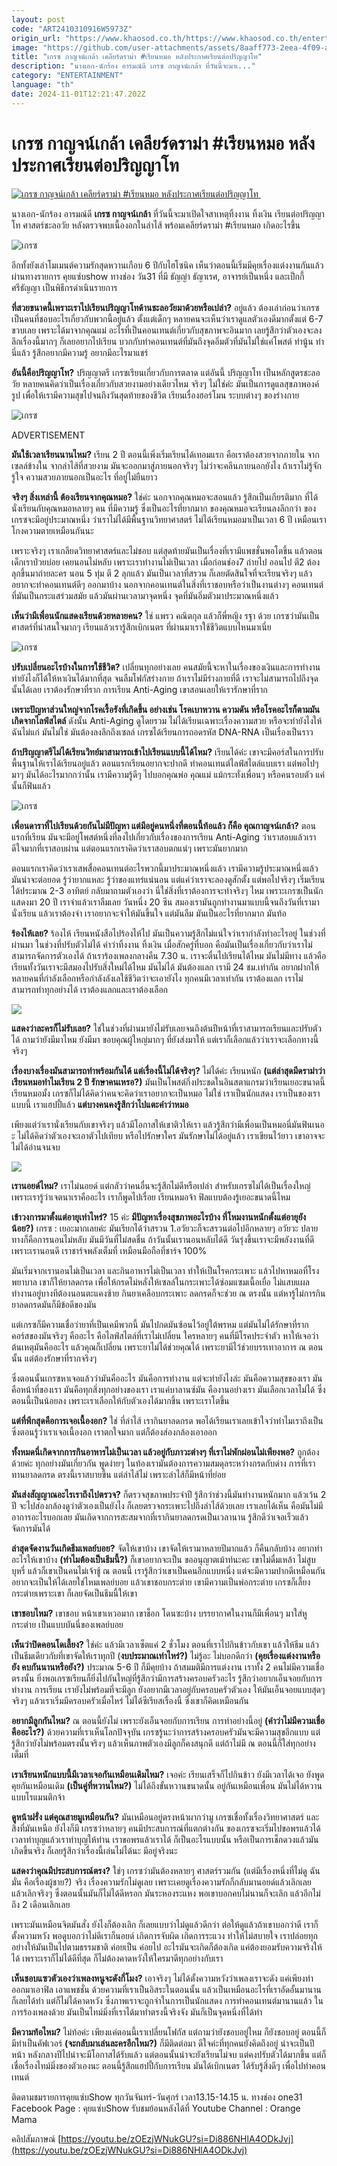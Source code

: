 ```yaml
---
layout: post
code: "ART2410310916W5973Z"
origin_url: "https://www.khaosod.co.th/https://www.khaosod.co.th/entertainment/news_9482743"
image: "https://github.com/user-attachments/assets/8aaff773-2eea-4f09-a8f3-f9837905ae48"
title: "เกรซ กาญจน์เกล้า เคลียร์ดราม่า #เรียนหมอ หลังประกาศเรียนต่อปริญญาโท"
description: "นางเอก-นักร้อง อารมณ์ดี เกรซ กาญจน์เกล้า ที่วันนี้จะมาเ..."
category: "ENTERTAINMENT"
language: "th"
date: 2024-11-01T12:21:47.202Z
---
```


# เกรซ กาญจน์เกล้า เคลียร์ดราม่า #เรียนหมอ หลังประกาศเรียนต่อปริญญาโท

[![เกรซ กาญจน์เกล้า เคลียร์ดราม่า #เรียนหมอ หลังประกาศเรียนต่อปริญญาโท ](https://www.khaosod.co.th/wpapp/uploads/2024/10/great301067-3.jpg "เกรซ กาญจน์เกล้า เคลียร์ดราม่า #เรียนหมอ หลังประกาศเรียนต่อปริญญาโท ")](https://www.khaosod.co.th/wpapp/uploads/2024/10/great301067-3.jpg)

นางเอก-นักร้อง อารมณ์ดี **เกรซ กาญจน์เกล้า** ที่วันนี้จะมาเปิดใจสาเหตุทิ้งงาน ทิ้งเงิน เรียนต่อปริญญาโท ศาสตร์ชะลอวัย หลังตรวจพบเนื้องอกในลำไส้ พร้อมเคลียร์ดราม่า #เรียนหมอ เกิดอะไรขึ้น

![เกรซ](https://www.khaosod.co.th/wpapp/uploads/2024/10/great301067-7.jpg)

อีกทั้งยังเล่าโมเมนต์ความรักสุดหวานเกือบ 6 ปีกับไฮโซนิค เห็นว่าตอนนี้เริ่มมีคุยเรื่องแต่งงานกันแล้ว ผ่านทางรายการ คุยแซ่บshow ทางช่อง วัน31 ที่มี ธัญญ่า ธัญาเรศ, อาจารย์เป็นหนึ่ง และเป็กกี้ ศรีธัญญา เป็นพิธีกรดำเนินรายการ

**ที่สวยขนาดนี้เพราะเราไปเรียนปริญญาโทด้านชะลอวัยมาด้วยหรือเปล่า?** อยู่แล้ว ต้องเล่าก่อนว่าเกรซเป็นคนที่ชอบอะไรเกี่ยวกับพวกนี้อยู่แล้ว ตั้งแต่เด็กๆ หลายคนจะเห็นว่าเราดูแลตัวเองดีมากตั้งแต่ 6-7 ขวบเลย เพราะได้มาจากคุณแม่ อะไรที่เป็นคอนเทนต์เกี่ยวกับสุขภาพจะอินมาก เลยรู้สึกว่าตัวเองจะลงลึกเรื่องนี้มากๆ ก็เลยอยากไปเรียน บวกกับทำคอนเทนต์ที่มันถึงจุดอิ่มตัวที่มันไม่ใช่แค่โพสต์ ทำนู้น ทำนี่แล้ว รู้สึกอยากมีความรู้ อยากมีอะไรมาแชร์

**อันนี้คือปริญญาโท?** ปริญญาตรี เกรซเรียนเกี่ยวกับการตลาด แต่อันนี้ ปริญญาโท เป็นหลักสูตรชะลอวัย หลายคนคิดว่าเป็นเรื่องเกี่ยวกับสวยงามอย่างเดียวไหม จริงๆ ไม่ใช่ค่ะ มันเป็นการดูแลสุขภาพองค์รูป เพื่อให้เรามีความสุขไปจนถึงวันสุดท้ายของชีวิต เรียนเรื่องฮอร์โมน ระบบต่างๆ ของร่างกาย

![เกรซ](https://www.khaosod.co.th/wpapp/uploads/2024/10/great301067-6.jpg)

ADVERTISEMENT

**มันใช้เวลาเรียนนานไหม?** เรียน 2 ปี ตอนนี้เพิ่งเริ่มเรียนได้เทอมแรก คือเราต้องสวยจากภายใน จากเซลล์ข้างใน จากลำไส้ที่สวยงาม มันจะออกมาสู่ภายนอกจริงๆ ไม่ว่าจะคลีนภายนอกยังไง ถ้าเราไม่รู้จัก รู้ใจ ความสวยภายนอกเป็นอะไร ที่อยู่ไม่ยืนยาว

**จริงๆ สิ่งเหล่านี้ ต้องเรียนจากคุณหมอ?** ใช่ค่ะ นอกจากคุณหมอจะสอนแล้ว รู้สึกเป็นเกียรติมาก ที่ได้นั่งเรียนกับคุณหมอหลายๆ คน ที่มีความรู้ ซึ่งเป็นอะไรที่ยากมาก ของคุณหมอจะเรียนลงลึกกว่า ของเกรซจะมีอยู่ประมาณหนึ่ง ว่าเราไม่ได้มีพื้นฐานวิทยาศาสตร์ ไม่ได้เรียนหมอมาเป็นเวลา 6 ปี เหมือนเราโกงความตายเหมือนกันนะ

เพราะจริงๆ เราเกลียดวิทยาศาสตร์และไม่ชอบ แต่สุดท้ายมันเป็นเรื่องที่เรามีแพชชั่นพอโตขึ้น แล้วตอนเด็กเราป่วยบ่อย เคยนอนไม่หลับ เพราะเราทำงานไม่เป็นเวลา เมื่อก่อนช่อง7 ถ่ายไป ออนไป ตี2 ต้องลุกขึ้นมาถ่ายละคร นอน 5 ทุ่ม ตี 2 ลุกแล้ว มันเป็นเวลาที่สรวน ก็เลยตัดสินใจที่จะเรียนจริงๆ แล้วอยากจะทำคอนเทนต์ดีๆ ออกมาบ้าง นอกจากคอนเทนต์ในสิ่งที่เราชอบหรือว่าเป็นงานต่างๆ คอนเทนต์ที่มันเป็นกระแสร่วมสมัย แล้วมันผ่านเวลามาจุดหนึ่ง จุดที่มันอิ่มตัวมาประมาณหนึ่งแล้ว

**เห็นว่ามีเพื่อนนักแสดงเรียนด้วยหลายคน?** ใช่ แพรว คณิตกุล แล้วก็พี่หญิง รฐา ด้วย เกรซว่ามันเป็นศาสตร์ที่น่าสนใจมากๆ เรียนแล้วเรารู้สึกเบิกเนตร ที่ผ่านมาเราใช้ชีวิตแบบไหนมาเนี่ย

![เกรซ](https://www.khaosod.co.th/wpapp/uploads/2024/10/great301067-5.jpg)

**ปรับเปลี่ยนอะไรบ้างในการใช้ชีวิต?** เปลี่ยนทุกอย่างเลย คนสมัยนี้จะหาในเรื่องของเงินและการทำงาน ทำยังไงก็ได้ให้หาเงินได้มากที่สุด จนลืมโฟกัสร่างกาย ถ้าเราไม่มีร่างกายที่ดี เราจะไม่สามารถไปถึงจุดนั้นได้เลย เราต้องรักษาที่ราก การเรียน Anti-Aging เขาสอนเลยให้เรารักษาที่ราก

**เพราะปัญหาส่วนใหญ่จากโรคเรื้อรังที่เกิดขึ้น อย่างเช่น โรคเบาหวาน ความดัน หรือโรคอะไรก็ตามมันเกิดจากไลฟ์สไตล์** ดังนั้น Anti-Aging ดูโดยรวม ไม่ได้เรียนเฉพาะเรื่องความสวย หรือจะทำยังไงให้ฉันไม่แก่ มันไม่ใช่ มันต้องลงลึกถึงเซลล์ เกรซได้เรียนการถอดรหัส DNA-RNA เป็นเรื่องเป็นราว

**ถ้าปริญญาตรีไม่ได้เรียนวิทย์มาสามารถเข้าไปเรียนแบบนี้ได้ไหม?** เรียนได้ค่ะ เขาจะมีคอร์สในการปรับพื้นฐานให้เราได้เรียนอยู่แล้ว ตอนแรกเรียนอยากจะปากดี ทำคอนเทนต์ไลฟ์สไตล์แบบเรา แต่พอไปๆ มาๆ มันได้อะไรมากกว่านั้น เรามีความรู้ดีๆ ไปบอกคุณพ่อ คุณแม่ แม้กระทั่งเพื่อนๆ หรือคนรอบตัว แค่นั้นก็ฟินแล้ว

![เกรซ](https://www.khaosod.co.th/wpapp/uploads/2024/10/great301067-9.jpg)

**เพื่อนดาราที่ไปเรียนด้วยกันไม่มีปัญหา แต่มีอยู่คนหนึ่งที่ตอนนี้ท้อแล้ว ก็คือ คุณกาญจน์เกล้า?** ตอนแรกที่เรียน มันจะมีอยู่โพสต์หนึ่งที่ลงไปเกี่ยวกับเรื่องของการเรียน Anti-Aging ว่าเราสอบแล้วเราดีใจมากที่เราสอบผ่าน แต่ตอนแรกเราคิดว่าเราสอบตกแน่ๆ เพราะมันยากมาก

ตอนแรกเราคิดว่าเราเสพสื่อคอนเทนต์อะไรพวกนี้มาประมาณหนึ่งแล้ว เรามีความรู้ประมาณหนึ่งแล้ว มันน่าจะต่อยอด รู้ว่ายากแหละ รู้ว่าของแทร่แน่นอน แต่แค่ว่าเราจะลองดูสักตั้ง แต่พอไปจริงๆ เริ่มเรียนได้ประมาณ 2-3 อาทิตย์ กลับมาถามตัวเองว่า นี่ใช่สิ่งที่เราต้องการจะทำจริงๆ ไหม เพราะเกรซเป็นนักแสดงมา 20 ปี เราจำแล้วเราลืมเลย วันหนึ่ง 20 ซีน สมองเรามันถูกทำงานมาแบบนี้จนถึงวันที่เรามานั่งเรียน แล้วเราต้องจำ เราอยากจะจำให้มันขึ้นใจ แต่มันลืม มันเป็นอะไรที่ยากมาก มันท้อ

**ร้องไห้เลย?** ร้องไห้ เรียนหนังสือไปร้องไห้ไป มันเป็นความรู้สึกไม่แน่ใจว่าเรากำลังทำอะไรอยู่ ในช่วงที่ผ่านมา ในช่วงที่ปรับตัวไม่ได้ คำว่าทิ้งงาน ทิ้งเงิน เมื่อสักครู่ที่บอก คือมันเป็นเรื่องเกี่ยวกับว่าเราไม่สามารถจัดการตัวเองได้ ถ้าเราร้องเพลงกลางคืน 7.30 น. เราจะตื่นไปเรียนได้ไหม มันไม่มีทาง แล้วคือเรียนทั้งวันเราจะมีสมองไปรับสิ่งใหม่ได้ไหม มันไม่ได้ มันต้องแลก เรามี 24 ชม.เท่ากัน อยากฝากให้หลายคนที่กำลังเลือกหรือกำลังลังเลใช้ชีวิตว่าจะเอายังไง ทุกคนมีเวลาเท่ากัน เราต้องแลก เราไม่สามารถทำทุกอย่างได้ เราต้องแลกและเราต้องเลือก

![](https://www.khaosod.co.th/wpapp/uploads/2024/10/great301067-1.jpg)

**แสดงว่าละครก็ไม่รับเลย?** ใช่ในช่วงที่ผ่านมายังไม่รับเลยจนถึงต้นปีหน้าที่เราสามารถเรียนและปรับตัวได้ ถามว่ายังมีมาไหม ยังมีมา ขอบคุณผู้ใหญ่มากๆ ที่ยังส่งมาให้ แต่เราก็เลือกแล้วว่าเราจะเลือกทางนี้จริงๆ

**เรื่องบางเรื่องมันสามารถทำพร้อมกันได้ แต่เรื่องนี้ไม่ได้จริงๆ?** ไม่ได้ค่ะ เรียนหนัก **(แต่ล่าสุดมีดราม่าว่าเรียนหมอทำไมเรียน 2 ปี รักษาคนเหรอ?)** มันเป็นโพสต์กึ่งประชดในอินสตาแกรมว่าเรียนเยอะขนาดนี้ เรียนหมอมั้ง เกรซก็ไม่ได้คิดว่าคนจะคิดว่าเราอยากจะเป็นหมอ ไม่ใช่ เราเป็นนักแสดง เราเป็นของเราแบบนี้ เราแฮปปี้แล้ว **แต่บางคนคงรู้สึกว่าไปแตะคำว่าหมอ**

เพียงแต่ว่าเรานั่งเรียนกับเขาจริงๆ แล้วมีโอกาสให้เขาติวให้เรา แล้วรู้สึกว่ามีเพื่อนเป็นหมอนี่มันฟินเนอะ ไม่ได้คิดว่าตัวเองจะเอาตัวไปเทียบ หรือไปรักษาใคร มันรักษาไม่ได้อยู่แล้ว เราเขียนไว้ยาว เขาอาจจะไม่ได้อ่านจนจบ

![](https://www.khaosod.co.th/wpapp/uploads/2024/10/great301067-8.jpg)

**เรานอยด์ไหม?** เราไม่นอยด์ แต่กลัวว่าคนอื่นจะรู้สึกไม่ดีหรือเปล่า สำหรับเกรซไม่ได้เป็นเรื่องใหญ่ เพราะเรารู้ว่าเจตนาเราคืออะไร เราก็พูดไปเรื่อย เรียนหมอจ้า ฟิลแบบต้องรู้เยอะขนาดนี้ไหม

**เข้าวงการมาตั้งแต่อายุเท่าไหร่?** 15 ค่ะ **มีปัญหาเรื่องสุขภาพอะไรบ้าง ที่โหมงานหนักตั้งแต่อายุยังน้อย?)** เกรซ : เยอะมากเลยค่ะ มันเรียกได้ว่าสรวน 1.อวัยวะก็จะสรวนต่อไปอีกหลายๆ อวัยวะ ปลายทางก็คือการนอนไม่หลับ มันมีวันที่ไม่สดชื่น ถ้าวันนั้นเรานอนหลับได้ดี วันรุ่งขึ้นเราจะมีพลังงานที่ดี เพราะเรานอนดี เราชาร์จพลังเต็มที่ เหมือนมือถือที่ชาร์จ 100%

มันเริ่มจากเรานอนไม่เป็นเวลา และกินอาหารไม่เป็นเวลา ทำให้เป็นโรคกระเพาะ แล้วไปหาหมอที่โรงพยาบาล เขาก็ให้ยาลดกรด เพื่อให้กรดไม่หลั่งให้เซลล์ในกระเพาะได้ซ่อมแซมเนื้อเยื่อ ไม่แสบแผล ทำงานอยู่บางทีต้องนอนตะแคงซ้าย กินยาเคลือบกระเพาะ ลดกรดก็จะช่วย ณ ตรงนั้น แต่หารู้ไม่การกินยาลดกรดมันก็มีข้อดีของมัน

แต่เกรซก็มีความเชื่อว่ายาที่เป็นเคมีพวกนี้ มันไปกดมันซ้อนไว้อยู่ใต้พรหม แต่มันไม่ได้รักษาที่ราก คอร์สของมันจริงๆ คืออะไร คือไลฟ์สไตล์ที่เราไม่เปลี่ยน ใครหลายๆ คนที่มีโรคประจำตัว หาให้เจอว่าต้นเหตุมันคืออะไร แล้วคุณก็เปลี่ยน เพราะยาไม่ได้ช่วยคุณได้ เพราะยามีไว้ช่วยบรรเทาอาการ ณ ตอนนั้น แต่ต้องรักษาที่รากจริงๆ

ซึ่งตอนนั้นเกรซหาเจอแล้วว่ามันคืออะไร มันคือการทำงาน แต่จะทำยังไงล่ะ มันคือความสุขของเรา มันคือหน้าที่ของเรา มันคือทุกสิ่งทุกอย่างของเรา เราแค่บาลานซ์มัน คืองานอย่างเรา มันเลือกเวลาไม่ได้ ซึ่งตอนนี้เป็นน้อยลง เพราะเราเลือกให้กับตัวเองได้มากขึ้น เพราะเราโตขึ้น

**แต่ที่พีกสุดคือการเจอเนื้องอก?** ใช่ ที่ลำไส้ เรากินยาลดกรด พอได้เรียนเราเลยเข้าใจว่าทำไมเราถึงเป็น ซึ่งตอนรู้ว่าเราเจอเนื้องอก เราตกใจมาก แต่ก็ต้องส่องกล้องเอาออก

**ทั้งหมดนี่เกิดจากการกินอาหารไม่เป็นเวลา แล้วอยู่กับภาวะต่างๆ ที่เราไม่พักผ่อนไม่เพียงพอ?** ถูกต้องด้วยค่ะ ทุกอย่างมันเกี่ยวกัน พูดง่ายๆ ในท้องเรามันต้องการความสมดุลระหว่างกรดกับด่าง การที่เราทานยาลดกรด ตรงนี้เราสบายขึ้น แต่ลำไส้ไม่ เพราะลำไส้ก็มีหน้าที่ย่อย

**มันส่งสัญญาณอะไรเราถึงไปตรวจ?** ก็ตรวจสุขภาพประจำปี รู้สึกว่าช่วงนี้มันทำงานหนักมาก แล้วเว้น 2 ปี จะไปส่องกล้องดูว่าตัวเองเป็นยังไง ก็เลยตรวจกระเพาะไปถึงลำไส้ด้วยเลย เราเลยได้เห็น คือมันไม่มีอาการอะไรบอกเลย มันเกิดจากการสะสมจากที่เรากินยาลดกรดเป็นเวลานาน รู้สึกดีว่าเจอเร็วแล้วจัดการมันได้

**ล่าสุดจัดงานวันเกิดธีมเพลย์บอย?** จัดให้เขาบ้าง เขาจัดให้เรามาหลายปีมากแล้ว ก็คืนกลับบ้าง อยากทำอะไรให้เขาบ้าง **(ทำไมต้องเป็นธีมนี้?)** ก็เขาอยากจะเป็น ขออนุญาตเม้าท์นะคะ เขาไม่ดื่มเหล้า ไม่สูบบุหรี่ แล้วก็เขาเป็นคนไม่เจ้าชู้ ณ ตอนนี้ เรารู้สึกว่าเขาเป็นคนอีกแบบหนึ่ง แต่จะมีความปากดีเหมือนกัน อยากจะเป็นให้ได้เลยใช่ไหมเพลย์บอย แล้วเขาชอบกระต่าย เขามีความเป็นพ่อกระต่าย เกรซก็เลี้ยงกระต่ายเพราะเขา ก็เลยจัดเป็นธีมนี้ให้เขา

**เขาชอบไหม?** เขาชอบ หน้าเขาเหวอมาก เขาช็อก โดนซะบ้าง บรรยากาศในงานก็มีเพื่อนๆ มาใส่หูกระต่าย เป็นแบบบันนี่ของเพลย์บอย

**เห็นว่าปิดคอนโดเลี้ยง?** ใช่ค่ะ แล้วมีเวลาเซ็ตแค่ 2 ชั่วโมง ตอนที่เราไปกินข้าวกับเขา แล้วให้ธีม แล้วเป็นธีมเดียวกับที่เขาจัดให้เราทุกปี (**งบประมาณเท่าไหร่?)** ไม่รู้อะ ไม่บอกดีกว่า **(คุยเรื่องแต่งงานหรือยัง คบกันนานหรือยัง?)** ประมาณ 5-6 ปี ก็มีคุยบ้าง ถ้าสมมติมีการแต่งงาน เราทั้ง 2 คนไม่มีความเชื่อตรงนั้น ยิ่งพอเกรซเรียนก็ยิ่งไปกันใหญ่ที่รู้สึกว่ามีการสร้างครอบครัวอะไร รู้สึกว่าอยากเอ็นจอยกับการทำงาน การเรียน เรายังไม่พร้อมที่จะมีลูก ยังอยากมีเวลาอยู่กับครอบครัวตัวเอง ให้มันเอ็นจอยแบบสุดๆ จริงๆ แล้วเราเริ่มมีครอบครัวเมื่อไหร่ ไม่ได้ซีเรียสเรื่องนี้ ซึ่งเขาก็คิดเหมือนกัน

**อยากมีลูกกันไหม?** ณ ตอนนี้ยังไม่ เพราะยังเอ็นจอยกับการเรียน การทำอย่างนี้อยู่ **(คำว่าไม่มีความเชื่อคืออะไร?)** ด้วยความที่เราเห็นโลกปัจจุบัน เกรซรู้นะว่าการสร้างครอบครัวมันจะมีความสุขอีกแบบ แต่รู้สึกว่ายังไม่พร้อมตรงนั้นจริงๆ แล้วเห็นภาพตัวเองมีลูกก็คงสนุกดี แต่ถ้าไม่มี ณ ตอนนี้ก็ใส่ทุกอย่างเต็มที่

**เราเรียนหนักแบบนี้มีเวลาเจอกันเหมือนเดิมไหม?** เจอค่ะ เรียนเสร็จก็ไปกินข้าว ยังมีเวลาได้เจอ ยังพูดคุยกันเหมือนเดิม **(เป็นคู่ที่หวานไหม?)** ไม่ได้ถึงขั้นหวานขนาดนั้น อยู่กันเหมือนเพื่อน มันไม่ได้หวานแบบโรแมนติกจ้า

**ดูหน้าฝรั่ง แต่คุณสายมูเหมือนกัน?** มันเหมือนอยู่ตรงหน้าผากว่ามู เกรซเชื่อทั้งเรื่องวิทยาศาสตร์ และสิ่งที่มันเหนือ ยังไงก็มี เกรซว่าหลายๆ คนมีประสบการณ์ที่แตกต่างกัน ของเกรซจะเริ่มไปขอพรแล้วได้ เวลาทำบุญแล้วเราทำบุญให้ท่าน เราขอพรแล้วเราได้ ก็เป็นอะไรแบบนั้น หรือเป็นการเช็กดวงแล้วมันเกิดขึ้นจริง ก็เลยรู้สึกว่าเรื่องนี้เล่นไม่ได้นะ มีอยู่จริงนะ

**แสดงว่าคุณมีประสบการณ์ตรง?** ใช่ๆ เกรซว่ามันต้องหลายๆ ศาสตร์รวมกัน (แต่มีเรื่องหนึ่งที่ไม่ดู ฉันมั่น คือเรื่องผู้ชาย?) จริง เรื่องความรักไม่ดูเลย เพราะเคยดูเรื่องความรักก็กลับมานอยด์แล้วเลิกเลย แล้วเลิกจริงๆ ซึ่งตอนนั้นมันก็ไม่ได้ดีหรอก มันระหองระแหง พอเขาบอกคบไม่นานก็จะเลิก แล้วอีกไม่ถึง 2 เดือนเลิกเลย

เพราะมันเหมือนจิตมันสั่ง ยังไงก็ต้องเลิก ก็เลยแบบว่าไม่ดูแล้วดีกว่า ต่อให้ดูแล้วถ้าเขาบอกว่าดี เราก็ตั้งความหวัง พอดูบอกว่าไม่ดีเราก็นอยด์ เกิดการจับผิด เกิดการระแวง ทำให้ไม่สบายใจ เราปล่อยทุกอย่างให้มันเป็นไปตามธรรมชาติ ค่อยเป็น ค่อยไป อะไรมันจะเกิดก็ต้องเกิด แค่ต้องยอมรับความจริงให้ได้ เพราะเราก็ไม่ได้ดีที่สุด ก็ไม่ต้องคาดหวังให้ใครมาดีทุกอย่างกับเรา

**เห็นชอบแซวตัวเองว่าเพลงหนูจะดังกี่โมง?** เอาจริงๆ ไม่ได้ตั้งความหวังว่าเพลงเราจะดัง แค่เพียงทำออกมาเอาฟิล เอาแพชชั่น ด้วยความที่เราเป็นอิสระในตอนนั้น แล้วเป็นเหมือนอะไรที่เราอัดอั้นมานาน ก็เลยได้ทำ แต่ก็ไม่ได้คาดหวัง ซึ่งภาพเราจะถูกจำในการเป็นนักแสดง การทำคอนเทนต์มานานแล้ว ในการร้องเพลงด้วย มันเป็นไทม์มิ่งที่เราได้มาทำตรงนี้จริงจัง มันก็เป็นจุดหนึ่งที่ได้ทำ

**มีความท้อไหม?** ไม่ท้อค่ะ เพียงแค่ตอนนี้เราเปลี่ยนโฟกัส แต่ถามว่ายังชอบอยู่ไหม ก็ยังชอบอยู่ ตอนนี้ก็มีทำเป็นคัฟเวอร์ **(จะกลับมาเล่นละครอีกไหม?)** ก็มีติดต่อมา ดีใจค่ะที่ทุกคนยังคิดถึงอยู่ น่าจะเป็นปีหน้า หลังกลางปีไปน่าจะมีโอกาสได้รับแล้ว แต่ตอนนั้นน่าจะยังเรียนไม่จบ แต่คงปรับตัวได้มากขึ้น แต่ก็เชื่อเรื่องไทม์มิ่งของตัวเองนะ ตอนนี้รู้สึกแฮปปี้กับการเรียน มันได้เบิกเนตร ได้รับรู้สิ่งดีๆ เพื่อไปทำคอนเทนต์

ติดตามชมรายการคุยแซ่บShow ทุกวันจันทร์-วันศุกร์ เวลา13.15-14.15 น. ทางช่อง one31 Facebook Page : คุยแซ่บShow รับชมย้อนหลังได้ที่ Youtube Channel : Orange Mama

คลิปสัมภาษณ์ [https://youtu.be/zOEzjWNukGU?si=Di886NHlA4ODkJvj](https://youtu.be/zOEzjWNukGU?si=Di886NHlA4ODkJvj)

